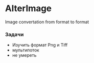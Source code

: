 # AlterImage
 Image convertation from format to format
### Задачи
* Изучить формат Png и Tiff
* мультипоток
* не умереть